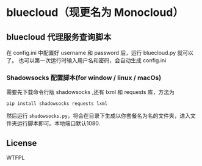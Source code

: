# bluecloud（现更名为 Monocloud）

## bluecloud 代理服务查询脚本

在 config.ini 中配置好 username 和 password 后，运行 bluecloud.py 就可以了。
也可以第一次运行时输入用户名和密码，会自动生成 config.ini

### Shadowsocks 配置脚本(for window / linux / macOs)

需要先下载命令行版 shadowsocks ,还有 lxml 和 requests 库，方法为

```pip install shadowsocks requests lxml```

然后运行 `shadowsocks.py`，将会在目录下生成以你套餐名为名的文件夹，进入文件夹运行脚本即可。本地端口默认1080.

## License
WTFPL

